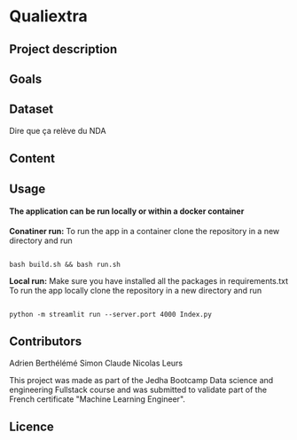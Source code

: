 # Qualiextra

## Project description

## Goals

## Dataset
Dire que ça relève du NDA

## Content


## Usage
#### The application can be run locally or within a docker container 

**Conatiner run:**
To run the app in a container clone the repository in a new directory and run 
```

bash build.sh && bash run.sh
```

**Local run:**
Make sure you have installed all the packages in requirements.txt
To run the app locally clone the repository in a new directory and run 
```

python -m streamlit run --server.port 4000 Index.py
```

## Contributors

Adrien Berthélémé
Simon Claude 
Nicolas Leurs

This project was made as part of the Jedha Bootcamp Data science and engineering Fullstack course and was submitted to validate part of the French certificate "Machine Learning Engineer".

## Licence
